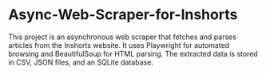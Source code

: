 # Async-Web-Scraper-for-Inshorts
This project is an asynchronous web scraper that fetches and parses articles from the Inshorts website. It uses Playwright for automated browsing and BeautifulSoup for HTML parsing. The extracted data is stored in CSV, JSON files, and an SQLite database.
